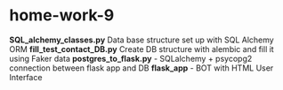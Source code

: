 # home-work-9
**SQL_alchemy_classes.py** Data base structure set up with SQL Alchemy ORM
**fill_test_contact_DB.py** Create DB structure with alembic  and fill it using Faker data
**postgres_to_flask.py** - SQLalchemy + psycopg2 connection between flask app and DB
**flask_app** - BOT with HTML User Interface
